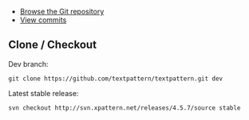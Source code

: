   * [Browse the Git repository](https://github.com/textpattern/textpattern)
  * [View commits](https://github.com/textpattern/textpattern/commits/master)

## Clone / Checkout ##

Dev branch:
```
git clone https://github.com/textpattern/textpattern.git dev
```

Latest stable release:
```
svn checkout http://svn.xpattern.net/releases/4.5.7/source stable
```
